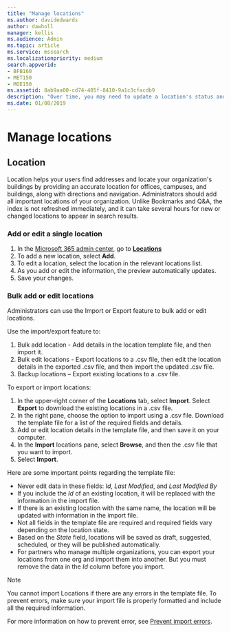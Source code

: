 ```yaml
---
title: "Manage locations"
ms.author: davidedwards
author: dawholl
manager: kellis
ms.audience: Admin
ms.topic: article
ms.service: mssearch
ms.localizationpriority: medium
search.appverid:
- BFB160
- MET150
- MOE150
ms.assetid: 8ab9aa00-cd74-405f-8410-9a1c3cfacdb9
description: "Over time, you may need to update a location's status and content to keep it relevant."
ms.date: 01/08/2019
---
```


# Manage locations

## Location

Location helps your users find addresses and locate your organization's buildings by providing an accurate location for offices, campuses, and buildings, along with directions and navigation. Administrators should add all important locations of your organization. Unlike Bookmarks and Q&A, the index is not refreshed immediately, and it can take several hours for new or changed locations to appear in search results.

### Add or edit a single location

1. In the [Microsoft 365 admin center](https://admin.microsoft.com), go to [**Locations**](https://admin.microsoft.com/Adminportal/Home#/MicrosoftSearch/locations)
1. To add a new location, select **Add**.
1. To edit a location, select the location in the relevant locations list.
1. As you add or edit the information, the preview automatically updates.
1. Save your changes.

### Bulk add or edit locations

Administrators can use the Import or Export feature to bulk add or edit locations.

Use the import/export feature to:

1. Bulk add location - Add details in the location template file, and then import it.
1. Bulk edit locations - Export locations to a .csv file, then edit the location details in the exported .csv file, and then import the updated .csv file.
1. Backup locations – Export existing locations to a .csv file.

To export or import locations:

1. In the upper-right corner of the **Locations** tab, select **Import**.
Select **Export** to download the existing locations in a .csv file.
1. In the right pane, choose the option to import using a .csv file.
Download the template file for a list of the required fields and details.
1. Add or edit location details in the template file, and then save it on your computer.
1. In the **Import** locations pane, select **Browse**, and then the .csv file that you want to import.
1. Select **Import**.

Here are some important points regarding the template file:

- Never edit data in these fields: *Id*, *Last Modified*, and *Last Modified By*
- If you include the *Id* of an existing location, it will be replaced with the information in the import file.
- If there is an existing location with the same name, the location will be updated with information in the import file.
- Not all fields in the template file are required and required fields vary depending on the location state.
- Based on the *State* field, locations will be saved as draft, suggested, scheduled, or they will be published automatically.
- For partners who manage multiple organizations, you can export your locations from one org and import them into another. But you must remove the data in the *Id* column before you import.

> [!NOTE]
> You cannot import Locations if there are any errors in the template file. To prevent errors, make sure your import file is properly formatted and include all the required information.

For more information on how to prevent error, see [Prevent import errors](manage-bookmarks.md#prevent-import-errors).
